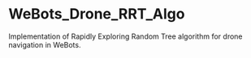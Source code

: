 # WeBots_Drone_RRT_Algo

Implementation of Rapidly Exploring Random Tree algorithm for drone navigation in WeBots.
